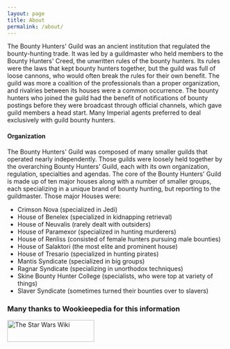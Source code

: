```yaml
---
layout: page
title: About
permalink: /about/
---
```

The Bounty Hunters' Guild was an ancient institution that regulated the bounty-hunting trade. It was led by a guildmaster who held members to the Bounty Hunters' Creed, the unwritten rules of the bounty hunters. Its rules were the laws that kept bounty hunters together, but the guild was full of loose cannons, who would often break the rules for their own benefit. The guild was more a coalition of the professionals than a proper organization, and rivalries between its houses were a common occurrence. The bounty hunters who joined the guild had the benefit of notifications of bounty postings before they were broadcast through official channels, which gave guild members a head start. Many Imperial agents preferred to deal exclusively with guild bounty hunters.

#### Organization

The Bounty Hunters' Guild was composed of many smaller guilds that operated nearly independently. Those guilds were loosely held together by the overarching Bounty Hunters' Guild, each with its own organization, regulation, specialties and agendas. The core of the Bounty Hunters' Guild is made up of ten major houses along with a number of smaller groups, each specializing in a unique brand of bounty hunting, but reporting to the guildmaster. Those major Houses were:

* Crimson Nova (specialized in Jedi)
* House of Benelex (specialized in kidnapping retrieval)
* House of Neuvalis (rarely dealt with outsiders)
* House of Paramexor (specialized in hunting murderers)
* House of Renliss (consisted of female hunters pursuing male bounties)
* House of Salaktori (the most elite and prominent house)
* House of Tresario (specialized in hunting pirates)
* Mantis Syndicate (specialized in big groups)
* Ragnar Syndicate (specializing in unorthodox techniques)
* Skine Bounty Hunter College (specialists, who were top at variety of things)
* Slaver Syndicate (sometimes turned their bounties over to slavers)

### Many thanks to Wookieepedia for this information

<a href="http://starwars.wikia.com/wiki/Bounty_Hunters%27_Guild/Legends" target="_blank">
<img src="{{ site.url }}/assets/Wiki-wordmark.png" alt="The Star Wars Wiki" width="200" height="50" border="0">
